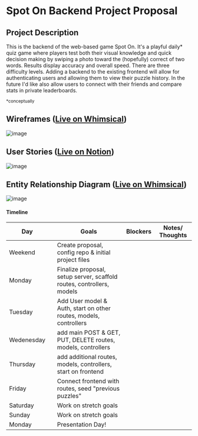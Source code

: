 # Spot On Backend Project Proposal

## Project Description 

This is the backend of the web-based game Spot On. It's a playful daily* quiz game where players test both their visual knowledge and quick decision making by swiping a photo toward the (hopefully) correct of two words. Results display accuracy and overall speed. There are three difficulty levels. Adding a backend to the existing frontend will allow for authenticating users and allowing them to view their puzzle history. In the future I'd like also allow users to connect with their friends and compare stats in private leaderboards.

<sub>*conceptually</sub>

## Wireframes ([Live on Whimsical](https://whimsical.com/spot-on-crud-wireframes-Mfi8Y7SBUEq2hcP4Mqac1p@8ADn3nfZACaEfsoKVWRAQaE1wKwfmPmaaLrk))
![image](https://github.com/iangilmore/spot-on-backend/assets/6451468/26d68dd5-edfb-4325-a8cb-ebdb8a8cf1ed)


## User Stories ([Live on Notion](https://humdrum-knave-a14.notion.site/4ae18d5247174af199ba5a2dae792440?v=da01d63aca8b4db1ab1b63a6f248d456&pvs=4))
![image](https://github.com/iangilmore/spot-on-backend/assets/6451468/366bd54f-2448-4ae6-a943-ab7f7e21efdd)

## Entity Relationship Diagram ([Live on Whimsical](https://whimsical.com/spot-on-erd-Fj7kn8JeNRQo8oD3vmeE2k@or4CdLRbgroRsU7pEeJUn1LKAyuKjkPvV6Cr97Kai))
![image](https://github.com/iangilmore/spot-on-backend/assets/6451468/532cb638-d81f-4287-8bb0-76ee283be971)


#### Timeline
| Day        |   | Goals                                                                 | Blockers           | Notes/ Thoughts           |
|------------|---|-----------------------------------------------------------------------|--------------------|---------------------------|
| Weekend    |   | Create proposal, config repo & initial project files                  |                    |                           |
| Monday     |   | Finalize proposal, setup server, scaffold routes, controllers, models |                    |                           |
| Tuesday    |   | Add User model & Auth, start on other routes, models, controllers     |                    |                           |
| Wedenesday |   | add main POST & GET, PUT, DELETE routes, models, controllers          |                    |                           |
| Thursday   |   | add additional routes, models, controllers, start on frontend         |                    |                           |
| Friday     |   | Connect frontend with routes, seed "previous puzzles"                 |                    |                           |
| Saturday   |   | Work on stretch goals                                                 |                    |                           |
| Sunday     |   | Work on stretch goals                                                 |                    |                           |
| Monday     |   | Presentation Day!                                                     |                    |                           |
